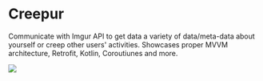 # Creepur
Communicate with Imgur API to get data a variety of data/meta-data about yourself or creep other users' activities. Showcases proper MVVM architecture, Retrofit, Kotlin, Coroutiunes and more.

<a href="https://imgflip.com/gif/3sdylq"><img src="https://imgflip.com/embed/3sdylq"/></a>
  
  
 
